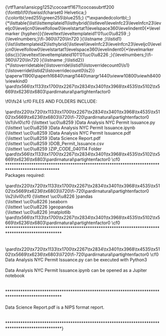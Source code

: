 {\rtf1\ansi\ansicpg1252\cocoartf1671\cocoasubrtf200
{\fonttbl\f0\fswiss\fcharset0 Helvetica;}
{\colortbl;\red255\green255\blue255;}
{\*\expandedcolortbl;;}
{\*\listtable{\list\listtemplateid1\listhybrid{\listlevel\levelnfc23\levelnfcn23\leveljc0\leveljcn0\levelfollow0\levelstartat1\levelspace360\levelindent0{\*\levelmarker \{hyphen\}}{\leveltext\leveltemplateid1\'01\uc0\u8259 ;}{\levelnumbers;}\fi-360\li720\lin720 }{\listname ;}\listid1}
{\list\listtemplateid2\listhybrid{\listlevel\levelnfc23\levelnfcn23\leveljc0\leveljcn0\levelfollow0\levelstartat1\levelspace360\levelindent0{\*\levelmarker \{disc\}}{\leveltext\leveltemplateid101\'01\uc0\u8226 ;}{\levelnumbers;}\fi-360\li720\lin720 }{\listname ;}\listid2}}
{\*\listoverridetable{\listoverride\listid1\listoverridecount0\ls1}{\listoverride\listid2\listoverridecount0\ls2}}
\paperw11900\paperh16840\margl1440\margr1440\vieww10800\viewh8400\viewkind0
\pard\tx566\tx1133\tx1700\tx2267\tx2834\tx3401\tx3968\tx4535\tx5102\tx5669\tx6236\tx6803\pardirnatural\partightenfactor0

\f0\fs24 \cf0 FILES AND FOLDERS INCLUDE:\
\
\pard\tx220\tx720\tx1133\tx1700\tx2267\tx2834\tx3401\tx3968\tx4535\tx5102\tx5669\tx6236\tx6803\li720\fi-720\pardirnatural\partightenfactor0
\ls1\ilvl0\cf0 {\listtext	\uc0\u8259 	}Data Analysis NYC Permit Issuance.py\
{\listtext	\uc0\u8259 	}Data Analysis NYC Permit Issuance.ipynb\
{\listtext	\uc0\u8259 	}Data Analysis NYC Permit Issuance.pdf\
{\listtext	\uc0\u8259 	}Data Science Report.pdf\
{\listtext	\uc0\u8259 	}DOB_Permit_Issuance.csv\
{\listtext	\uc0\u8259 	}ZIP_CODE_040114 Folder\
\pard\tx566\tx1133\tx1700\tx2267\tx2834\tx3401\tx3968\tx4535\tx5102\tx5669\tx6236\tx6803\pardirnatural\partightenfactor0
\cf0 \
************************************************************************************************\
Packages required:\
\
\pard\tx220\tx720\tx1133\tx1700\tx2267\tx2834\tx3401\tx3968\tx4535\tx5102\tx5669\tx6236\tx6803\li720\fi-720\pardirnatural\partightenfactor0
\ls2\ilvl0\cf0 {\listtext	\uc0\u8226 	}pandas\
{\listtext	\uc0\u8226 	}seaborn\
{\listtext	\uc0\u8226 	}geopandas\
{\listtext	\uc0\u8226 	}matplotlib\
\pard\tx566\tx1133\tx1700\tx2267\tx2834\tx3401\tx3968\tx4535\tx5102\tx5669\tx6236\tx6803\pardirnatural\partightenfactor0
\cf0 \
*************************************************************************************************\
\
\
\pard\tx220\tx720\tx1133\tx1700\tx2267\tx2834\tx3401\tx3968\tx4535\tx5102\tx5669\tx6236\tx6803\li720\fi-720\pardirnatural\partightenfactor0
\cf0 Data Analysis NYC Permit Issuance.py can be executed with Python3\
\
Data Analysis NYC Permit Issuance.ipynb can be opened as a Jupiter notebook\
\
\
*************************************************************************************************\
\
Data Science Report.pdf is a NIPS format report.\
\
\
*************************************************************************************************}
